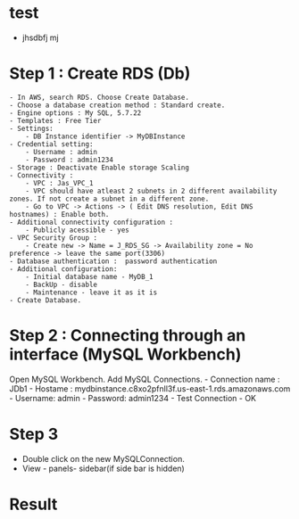 
# test
   - jhsdbfj mj
# Step 1 : Create RDS (Db)
	- In AWS, search RDS. Choose Create Database.
	- Choose a database creation method : Standard create.
	- Engine options : My SQL, 5.7.22
	- Templates : Free Tier
	- Settings:
		- DB Instance identifier -> MyDBInstance
	- Credential setting:
		- Username : admin
		- Password : admin1234
	- Storage : Deactivate Enable storage Scaling
	- Connectivity :
		- VPC : Jas_VPC_1
		- VPC should have atleast 2 subnets in 2 different availability zones. If not create a subnet in a different zone.
		- Go to VPC -> Actions -> ( Edit DNS resolution, Edit DNS hostnames) : Enable both.
	- Additional connectivity configuration :
		- Publicly acessible - yes
	- VPC Security Group :
		- Create new -> Name = J_RDS_SG -> Availability zone = No preference -> leave the same port(3306)
	- Database authentication :  password authentication
	- Additional configuration:
		- Initial database name - MyDB_1
		- BackUp - disable
		- Maintenance - leave it as it is
	- Create Database.

# Step 2 : Connecting through an interface (MySQL Workbench)
Open MySQL Workbench. Add MySQL Connections.
	- Connection name : JDb1
	- Hostame : mydbinstance.c8xo2pfnll3f.us-east-1.rds.amazonaws.com
	- Username: admin
	- Password: admin1234
	- Test Connection - OK
# Step 3
  - Double click on the new MySQLConnection.
  - View - panels- sidebar(if side bar is hidden)
# Result
